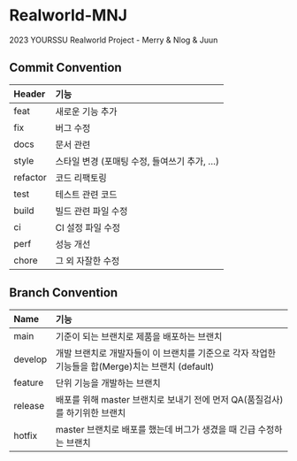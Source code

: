 # Realworld-MNJ

2023 YOURSSU Realworld Project - Merry &amp; Nlog &amp; Juun

## Commit Convention
|**Header**|**기능**|
|:---------|:------|
|feat| 새로운 기능 추가|  
|fix| 버그 수정|  
|docs| 문서 관련|  
|style| 스타일 변경 (포매팅 수정, 들여쓰기 추가, …)|  
|refactor| 코드 리팩토링|  
|test| 테스트 관련 코드|  
|build| 빌드 관련 파일 수정|  
|ci| CI 설정 파일 수정|  
|perf| 성능 개선|  
|chore| 그 외 자잘한 수정|

## Branch Convention
|**Name**|**기능**|
|:---------|:------|
|main| 기준이 되는 브랜치로 제품을 배포하는 브랜치|  
|develop| 개발 브랜치로 개발자들이 이 브랜치를 기준으로 각자 작업한 기능들을 합(Merge)치는 브랜치 (default)|  
|feature| 단위 기능을 개발하는 브랜치|  
|release| 배포를 위해 master 브랜치로 보내기 전에 먼저 QA(품질검사)를 하기위한 브랜치|  
|hotfix| master 브랜치로 배포를 했는데 버그가 생겼을 때 긴급 수정하는 브랜치|
